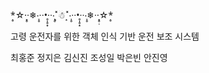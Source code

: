 *̣̥☆·͙̥‧❄‧̩̥·‧•̥̩̥͙‧·‧̩̥˟͙☃˟͙‧̩̥·‧•̥̩̥͙‧·‧̩̥❄‧·͙̥̣☆*̣̥

고령 운전자를 위한 객체 인식 기반 운전 보조 시스템

최홍준 정지은 김신진 조성일 박은빈 안진영
